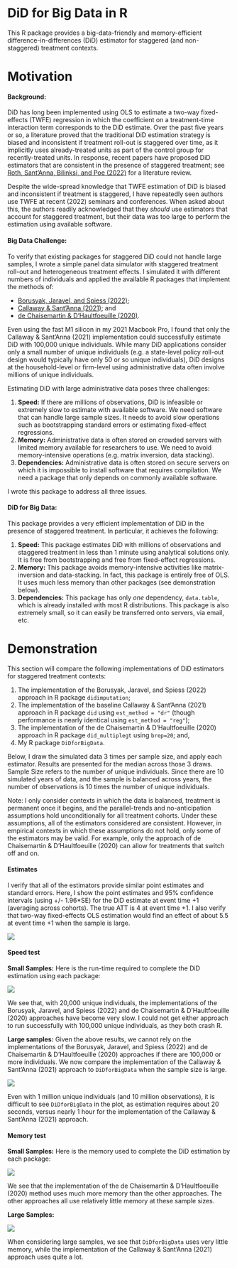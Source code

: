 DiD for Big Data in R
================

This R package provides a big-data-friendly and memory-efficient
difference-in-differences (DiD) estimator for staggered (and
non-staggered) treatment contexts.

# Motivation

#### Background:

DiD has long been implemented using OLS to estimate a two-way
fixed-effects (TWFE) regression in which the coefficient on a
treatment-time interaction term corresponds to the DiD estimate. Over
the past five years or so, a literature proved that the traditional DiD
estimation strategy is biased and inconsistent if treatment roll-out is
staggered over time, as it implicitly uses already-treated units as part
of the control group for recently-treated units. In response, recent
papers have proposed DiD estimators that are consistent in the presence
of staggered treatment; see [Roth, Sant’Anna, Bilinksi, and Poe
(2022)](https://jonathandroth.github.io/assets/files/DiD_Review_Paper.pdf)
for a literature review.

Despite the wide-spread knowledge that TWFE estimation of DiD is biased
and inconsistent if treatment is staggered, I have repeatedly seen
authors use TWFE at recent (2022) seminars and conferences. When asked
about this, the authors readily acknowledged that they *should* use
estimators that account for staggered treatment, but their data was too
large to perform the estimation using available software.

#### Big Data Challenge:

To verify that existing packages for staggered DiD could not handle
large samples, I wrote a simple panel data simulator with staggered
treatment roll-out and heterogeneous treatment effects. I simulated it
with different numbers of individuals and applied the available R
packages that implement the methods of:

- [Borusyak, Jaravel, and Spiess
  (2022)](https://www.xavierjaravel.com/_files/ugd/bacd2d_ebf772e1b7ea4a178a060e6ebfcfa056.pdf);
- [Callaway & Sant’Anna
  (2021)](https://psantanna.com/files/Callaway_SantAnna_2020.pdf); and
- [de Chaisemartin & D’Haultfoeuille
  (2020)](https://drive.google.com/file/d/1D93ltJUirR4zIqJZfSTwSLrA-6rSZpTJ/view).

Even using the fast M1 silicon in my 2021 Macbook Pro, I found that only
the Callaway & Sant’Anna (2021) implementation could successfully
estimate DiD with 100,000 unique individuals. While many DiD
applications consider only a small number of unique individuals (e.g. a
state-level policy roll-out design would typically have only 50 or so
unique individuals), DiD designs at the household-level or firm-level
using administrative data often involve millions of unique individuals.

Estimating DiD with large administrative data poses three challenges:

1.  **Speed:** If there are millions of observations, DiD is infeasible
    or extremely slow to estimate with available software. We need
    software that can handle large sample sizes. It needs to avoid slow
    operations such as bootstrapping standard errors or estimating
    fixed-effect regressions.
2.  **Memory:** Administrative data is often stored on crowded servers
    with limited memory available for researchers to use. We need to
    avoid memory-intensive operations (e.g. matrix inversion, data
    stacking).
3.  **Dependencies:** Administrative data is often stored on secure
    servers on which it is impossible to install software that requires
    compilation. We need a package that only depends on commonly
    available software.

I wrote this package to address all three issues.

#### DiD for Big Data:

This package provides a very efficient implementation of DiD in the
presence of staggered treatment. In particular, it achieves the
following:

1.  **Speed:** This package estimates DiD with millions of observations
    and staggered treatment in less than 1 minute using analytical
    solutions only. It is free from bootstrapping and free from
    fixed-effect regressions.
2.  **Memory:** This package avoids memory-intensive activities like
    matrix-inversion and data-stacking. In fact, this package is
    entirely free of OLS. It uses much less memory than other packages
    (see demonstration below).
3.  **Dependencies:** This package has only *one* dependency,
    `data.table`, which is already installed with most R distributions.
    This package is also extremely small, so it can easily be
    transferred onto servers, via email, etc.

# Demonstration

This section will compare the following implementations of DiD
estimators for staggered treatment contexts:

1.  The implementation of the Borusyak, Jaravel, and Spiess (2022)
    approach in R package `didimputation`;
2.  The implementation of the baseline Callaway & Sant’Anna (2021)
    approach in R package `did` using `est_method = "dr"` (though
    performance is nearly identical using `est_method = "reg"`);
3.  The implementation of the de Chaisemartin & D’Haultfoeuille (2020)
    approach in R package `did_multiplegt` using `brep=20`; and,
4.  My R package `DiDforBigData`.

Below, I draw the simulated data 3 times per sample size, and apply each
estimator. Results are presented for the median across those 3 draws.
Sample Size refers to the number of unique individuals. Since there are
10 simulated years of data, and the sample is balanced across years, the
number of observations is 10 times the number of unique individuals.

Note: I only consider contexts in which the data is balanced, treatment
is permanent once it begins, and the parallel-trends and no-anticipation
assumptions hold unconditionally for all treatment cohorts. Under these
assumptions, all of the estimators considered are consistent. However,
in empirical contexts in which these assumptions do not hold, only some
of the estimators may be valid. For example, only the approach of de
Chaisemartin & D’Haultfoeuille (2020) can allow for treatments that
switch off and on.

#### Estimates

I verify that all of the estimators provide similar point estimates and
standard errors. Here, I show the point estimates and 95% confidence
intervals (using +/- 1.96\*SE) for the DiD estimate at event time +1
(averaging across cohorts). The true ATT is 4 at event time +1. I also
verify that two-way fixed-effects OLS estimation would find an effect of
about 5.5 at event time +1 when the sample is large.

![](vignettes/estimates_small.png)

#### Speed test

**Small Samples:** Here is the run-time required to complete the DiD
estimation using each package:

![](vignettes/speedtest_small.png)

We see that, with 20,000 unique individuals, the implementations of the
Borusyak, Jaravel, and Spiess (2022) and de Chaisemartin &
D’Haultfoeuille (2020) approaches have become very slow. I could not get
either approach to run successfully with 100,000 unique individuals, as
they both crash R.

**Large samples:** Given the above results, we cannot rely on the
implementations of the Borusyak, Jaravel, and Spiess (2022) and de
Chaisemartin & D’Haultfoeuille (2020) approaches if there are 100,000 or
more individuals. We now compare the implementation of the Callaway &
Sant’Anna (2021) approach to `DiDforBigData` when the sample size is
large.

![](vignettes/speedtest_large.png)

Even with 1 million unique individuals (and 10 million observations), it
is difficult to see `DiDforBigData` in the plot, as estimation requires
about 20 seconds, versus nearly 1 hour for the implementation of the
Callaway & Sant’Anna (2021) approach.

#### Memory test

**Small Samples:** Here is the memory used to complete the DiD
estimation by each package:

![](vignettes/memorytest_small.png)

We see that the implementation of the de Chaisemartin & D’Haultfoeuille
(2020) method uses much more memory than the other approaches. The other
approaches all use relatively little memory at these sample sizes.

**Large Samples:**

![](vignettes/memorytest_large.png)

When considering large samples, we see that `DiDforBigData` uses very
little memory, while the implementation of the Callaway & Sant’Anna
(2021) approach uses quite a lot.
